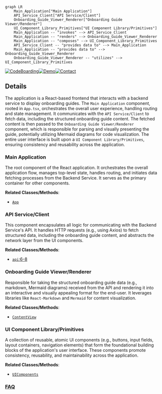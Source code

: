 ```mermaid
graph LR
    Main_Application["Main Application"]
    API_Service_Client["API Service/Client"]
    Onboarding_Guide_Viewer_Renderer["Onboarding Guide Viewer/Renderer"]
    UI_Component_Library_Primitives["UI Component Library/Primitives"]
    Main_Application -- "invokes" --> API_Service_Client
    Main_Application -- "renders" --> Onboarding_Guide_Viewer_Renderer
    Main_Application -- "composes" --> UI_Component_Library_Primitives
    API_Service_Client -- "provides data to" --> Main_Application
    Main_Application -- "provides data to" --> Onboarding_Guide_Viewer_Renderer
    Onboarding_Guide_Viewer_Renderer -- "utilizes" --> UI_Component_Library_Primitives
```

[![CodeBoarding](https://img.shields.io/badge/Generated%20by-CodeBoarding-9cf?style=flat-square)](https://github.com/CodeBoarding/GeneratedOnBoardings)[![Demo](https://img.shields.io/badge/Try%20our-Demo-blue?style=flat-square)](https://www.codeboarding.org/demo)[![Contact](https://img.shields.io/badge/Contact%20us%20-%20contact@codeboarding.org-lightgrey?style=flat-square)](mailto:contact@codeboarding.org)

## Details

The application is a React-based frontend that interacts with a backend service to display onboarding guides. The `Main Application` component, rooted in `App.tsx`, orchestrates the overall user experience, handling routing and state management. It communicates with the `API Service/Client` to fetch data, including the structured onboarding guide content. The fetched content is then passed to the `Onboarding Guide Viewer/Renderer` component, which is responsible for parsing and visually presenting the guide, potentially utilizing Mermaid diagrams for code visualization. The entire user interface is built upon a `UI Component Library/Primitives`, ensuring consistency and reusability across the application.

### Main Application
The root component of the React application. It orchestrates the overall application flow, manages top-level state, handles routing, and initiates data fetching processes from the Backend Service. It serves as the primary container for other components.


**Related Classes/Methods**:

- <a href="https://github.com/ivanmilevtues/claude-code-testing/blob/main/backend/main.py" target="_blank" rel="noopener noreferrer">`App`</a>


### API Service/Client
This component encapsulates all logic for communicating with the Backend Service's API. It handles HTTP requests (e.g., using Axios) to fetch structured data, including the onboarding guide content, and abstracts the network layer from the UI components.


**Related Classes/Methods**:

- <a href="https://github.com/ivanmilevtues/claude-code-testing/blob/main/frontend/src/api.ts#L6-L8" target="_blank" rel="noopener noreferrer">`api`:6-8</a>


### Onboarding Guide Viewer/Renderer
Responsible for taking the structured onboarding guide data (e.g., markdown, Mermaid diagrams) received from the API and rendering it into an interactive and visually appealing format for the end-user. It leverages libraries like `React-Markdown` and `Mermaid` for content visualization.


**Related Classes/Methods**:

- <a href="https://github.com/ivanmilevtues/claude-code-testing/blob/main/frontend/src/components/ContentView.tsx" target="_blank" rel="noopener noreferrer">`ContentView`</a>


### UI Component Library/Primitives
A collection of reusable, atomic UI components (e.g., buttons, input fields, layout containers, navigation elements) that form the foundational building blocks of the application's user interface. These components promote consistency, reusability, and maintainability across the application.


**Related Classes/Methods**:

- <a href="https://github.com/ivanmilevtues/claude-code-testing/blob/main/frontend/src/components/" target="_blank" rel="noopener noreferrer">`UIComponents`</a>




### [FAQ](https://github.com/CodeBoarding/GeneratedOnBoardings/tree/main?tab=readme-ov-file#faq)